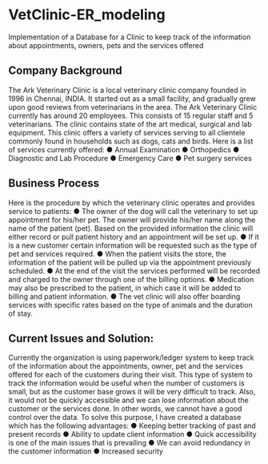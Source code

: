 # VetClinic-ER_modeling
Implementation of a Database for a Clinic to keep track of the information about appointments, owners, pets and the services offered

## Company Background
The Ark Veterinary Clinic is a local veterinary clinic company founded in 1996 in Chennai, INDIA. It started out as a small facility, and gradually grew upon good reviews from veterinarians in the area. The Ark Veterinary Clinic currently has around 20 employees. This consists of 15 regular staff and 5 veterinarians. The clinic contains state of the art medical, surgical and lab equipment. This clinic offers a variety of services serving to all clientele commonly found in households such as dogs, cats and birds. Here is a list of services currently offered:
●	Annual Examination
●	Orthopedics
●	Diagnostic and Lab Procedure
●	Emergency Care
●	Pet surgery services

## Business Process
Here is the procedure by which the veterinary clinic operates and provides service to patients:
●	The owner of the dog will call the veterinary to set up appointment for his/her pet. The owner will provide his/her name along the name of the patient (pet). Based on the provided information the clinic will either record or pull patient history and an appointment will be set up. 
●	If it is a new customer certain information will be requested such as the type of pet and services required.
●	When the patient visits the store, the information of the patient will be pulled up via the appointment previously scheduled. 
●	At the end of the visit the services performed will be recorded and charged to the owner through one of the billing options. 
●	Medication may also be prescribed to the patient, in which case it will be added to billing and patient information.
●	The vet clinic will also offer boarding services with specific rates based on the type of animals and the duration of stay.

## Current Issues and Solution:
Currently the organization is using paperwork/ledger system to keep track of the information about the appointments, owner, pet and the services offered for each of the customers during their visit. This type of system to track the information would be useful when the number of customers is small, but as the customer base grows it will be very difficult to track. Also, it would not be quickly accessible and we can lose information about the customer or the services done. In other words, we cannot have a good control over the data. To solve this purpose, I have created a database which has the following advantages:
●	Keeping better tracking of past and present records
●	Ability to update client information
●	Quick accessibility is one of the main issues that is prevailing
●	We can avoid redundancy in the customer information
●	Increased security
